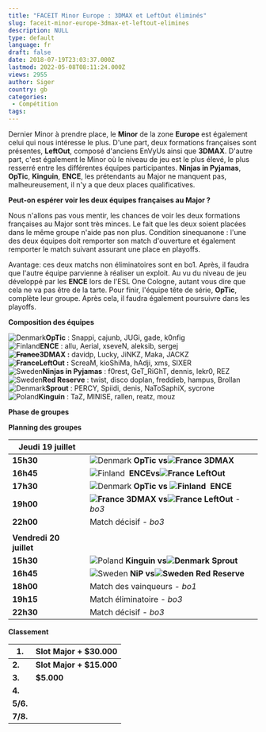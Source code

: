 ```yaml
---
title: "FACEIT Minor Europe : 3DMAX et LeftOut éliminés"
slug: faceit-minor-europe-3dmax-et-leftout-elimines
description: NULL
type: default
language: fr
draft: false
date: 2018-07-19T23:03:37.000Z
lastmod: 2022-05-08T08:11:24.000Z
views: 2955
author: Siger
country: gb
categories:
 - Compétition
tags:
---
```

Dernier Minor à prendre place, le **Minor** de la zone **Europe** est également celui qui nous intéresse le plus. D'une part, deux formations françaises sont présentes, **LeftOut**, composé d'anciens EnVyUs ainsi que **3DMAX**. D'autre part, c'est également le Minor où le niveau de jeu est le plus élevé, le plus resserré entre les différentes équipes participantes. **Ninjas in Pyjamas**, **OpTic**, **Kinguin**, **ENCE**, les prétendants au Major ne manquent pas, malheureusement, il n'y a que deux places qualificatives.

**Peut-on espérer voir les deux équipes françaises au Major ?**

Nous n'allons pas vous mentir, les chances de voir les deux formations françaises au Major sont très minces. Le fait que les deux soient placées dans le même groupe n'aide pas non plus. Condition sinequanone : l'une des deux équipes doit remporter son match d'ouverture et également remporter le match suivant assurant une place en playoffs. 

Avantage: ces deux matchs non éliminatoires sont en bo1\. Après, il faudra que l'autre équipe parvienne à réaliser un exploit. Au vu du niveau de jeu développé par les **ENCE** lors de l'ESL One Cologne, autant vous dire que cela ne va pas être de la tarte. Pour finir, l'équipe tête de série, **OpTic**, complète leur groupe. Après cela, il faudra également poursuivre dans les playoffs.  
  
**Composition des équipes**

![Denmark](/images/countries/dk.svg)⁠**OpTic** : Snappi, cajunb, JUGi, gade, k0nfig  
![Finland](/images/countries/fi.svg)⁠**ENCE** : allu, Aerial, xseveN, aleksib, sergej  
~~**![France](/images/countries/fr.svg)**~~**⁠3DMAX :** davidp, Lucky, JiNKZ, Maka, JACKZ  
**![France](/images/countries/fr.svg)**⁠**LeftOut** **:** ScreaM, kioShiMa, hAdji, xms, SIXER  
![Sweden](/images/countries/se.svg)⁠⁠**Ninjas in Pyjamas** : f0rest, GeT\_RiGhT, dennis, lekr0, REZ  
![Sweden](/images/countries/se.svg)⁠**Red Reserve** : twist, disco doplan, freddieb, hampus, Brollan  
![Denmark](/images/countries/dk.svg)⁠**Sprout** : PERCY, Spiidi, denis, NaToSaphiX, sycrone  
![Poland](/images/countries/pl.svg)⁠**Kinguin** : TaZ, MINISE, rallen, reatz, mouz

**Phase de groupes**

**Planning des groupes**

| **Jeudi 19 juillet**    |                                                                                                        |
| ----------------------- | ------------------------------------------------------------------------------------------------------ |
| **15h30**               | ![Denmark](/images/countries/dk.svg)⁠ **OpTic vs![France](/images/countries/fr.svg)⁠ 3DMAX**           |
| **16h45**               | ![Finland](/images/countries/fi.svg)⁠ ⁠ **ENCEvs![France](/images/countries/fr.svg)⁠ LeftOut**         |
| **17h30**               | ![Denmark](/images/countries/dk.svg)⁠ **OpTic vs ![Finland](/images/countries/fi.svg)⁠ ⁠** **ENCE**    |
| **19h00**               | **![France](/images/countries/fr.svg)⁠ 3DMAX vs![France](/images/countries/fr.svg)⁠ LeftOut** _\- bo3_ |
| **22h00**               | Match décisif _\- bo3_                                                                                 |
| |                       |                                                                                                        |
| **Vendredi 20 juillet** |                                                                                                        |
| **15h30**               | ![Poland](/images/countries/pl.svg)⁠ **Kinguin vs![Denmark](/images/countries/dk.svg)⁠ Sprout**        |
| **16h45**               | ![Sweden](/images/countries/se.svg)⁠ **NiP vs![Sweden](/images/countries/se.svg)⁠ Red Reserve**        |
| **18h00**               | Match des vainqueurs - _bo1_                                                                           |
| **19h15**               | Match éliminatoire _\- bo3_                                                                            |
| **22h30**               | Match décisif _\- bo3_                                                                                 |

  
**Classement**

| **1.**   | **Slot Major + $30.000** |
| -------- | ------------------------ |
| **2.**   | **Slot Major + $15.000** |
| **3.**   | **$5.000**               |
| **4.**   |                          |
| **5/6.** |                          |
| **7/8.** |                          |
